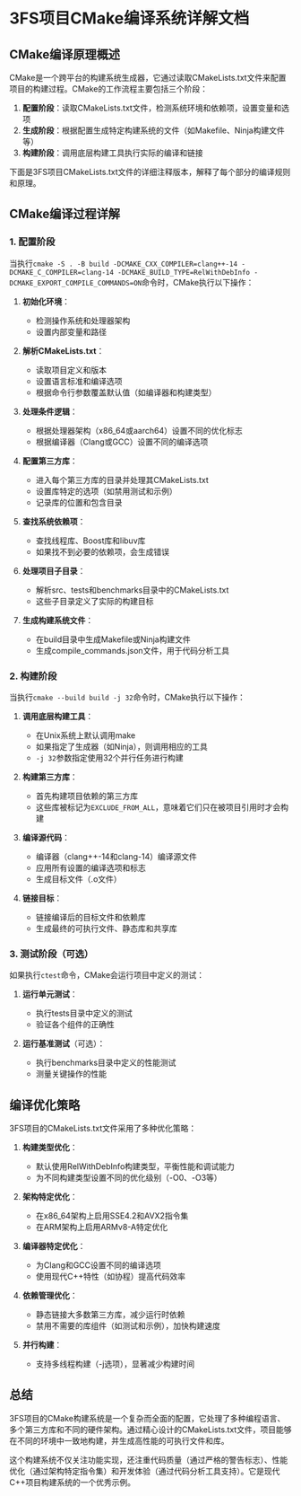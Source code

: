 # 3FS项目CMake编译系统详解文档

## CMake编译原理概述

CMake是一个跨平台的构建系统生成器，它通过读取CMakeLists.txt文件来配置项目的构建过程。CMake的工作流程主要包括三个阶段：

1. **配置阶段**：读取CMakeLists.txt文件，检测系统环境和依赖项，设置变量和选项
2. **生成阶段**：根据配置生成特定构建系统的文件（如Makefile、Ninja构建文件等）
3. **构建阶段**：调用底层构建工具执行实际的编译和链接

下面是3FS项目CMakeLists.txt文件的详细注释版本，解释了每个部分的编译规则和原理。

## CMake编译过程详解

### 1. 配置阶段

当执行`cmake -S . -B build -DCMAKE_CXX_COMPILER=clang++-14 -DCMAKE_C_COMPILER=clang-14 -DCMAKE_BUILD_TYPE=RelWithDebInfo -DCMAKE_EXPORT_COMPILE_COMMANDS=ON`命令时，CMake执行以下操作：

1. **初始化环境**：
   - 检测操作系统和处理器架构
   - 设置内部变量和路径

2. **解析CMakeLists.txt**：
   - 读取项目定义和版本
   - 设置语言标准和编译选项
   - 根据命令行参数覆盖默认值（如编译器和构建类型）

3. **处理条件逻辑**：
   - 根据处理器架构（x86_64或aarch64）设置不同的优化标志
   - 根据编译器（Clang或GCC）设置不同的编译选项

4. **配置第三方库**：
   - 进入每个第三方库的目录并处理其CMakeLists.txt
   - 设置库特定的选项（如禁用测试和示例）
   - 记录库的位置和包含目录

5. **查找系统依赖项**：
   - 查找线程库、Boost库和libuv库
   - 如果找不到必要的依赖项，会生成错误

6. **处理项目子目录**：
   - 解析src、tests和benchmarks目录中的CMakeLists.txt
   - 这些子目录定义了实际的构建目标

7. **生成构建系统文件**：
   - 在build目录中生成Makefile或Ninja构建文件
   - 生成compile_commands.json文件，用于代码分析工具

### 2. 构建阶段

当执行`cmake --build build -j 32`命令时，CMake执行以下操作：

1. **调用底层构建工具**：
   - 在Unix系统上默认调用make
   - 如果指定了生成器（如Ninja），则调用相应的工具
   - `-j 32`参数指定使用32个并行任务进行构建

2. **构建第三方库**：
   - 首先构建项目依赖的第三方库
   - 这些库被标记为`EXCLUDE_FROM_ALL`，意味着它们只在被项目引用时才会构建

3. **编译源代码**：
   - 编译器（clang++-14和clang-14）编译源文件
   - 应用所有设置的编译选项和标志
   - 生成目标文件（.o文件）

4. **链接目标**：
   - 链接编译后的目标文件和依赖库
   - 生成最终的可执行文件、静态库和共享库

### 3. 测试阶段（可选）

如果执行`ctest`命令，CMake会运行项目中定义的测试：

1. **运行单元测试**：
   - 执行tests目录中定义的测试
   - 验证各个组件的正确性

2. **运行基准测试**（可选）：
   - 执行benchmarks目录中定义的性能测试
   - 测量关键操作的性能

## 编译优化策略

3FS项目的CMakeLists.txt文件采用了多种优化策略：

1. **构建类型优化**：
   - 默认使用RelWithDebInfo构建类型，平衡性能和调试能力
   - 为不同构建类型设置不同的优化级别（-O0、-O3等）

2. **架构特定优化**：
   - 在x86_64架构上启用SSE4.2和AVX2指令集
   - 在ARM架构上启用ARMv8-A特定优化

3. **编译器特定优化**：
   - 为Clang和GCC设置不同的编译选项
   - 使用现代C++特性（如协程）提高代码效率

4. **依赖管理优化**：
   - 静态链接大多数第三方库，减少运行时依赖
   - 禁用不需要的库组件（如测试和示例），加快构建速度

5. **并行构建**：
   - 支持多线程构建（-j选项），显著减少构建时间

## 总结

3FS项目的CMake构建系统是一个复杂而全面的配置，它处理了多种编程语言、多个第三方库和不同的硬件架构。通过精心设计的CMakeLists.txt文件，项目能够在不同的环境中一致地构建，并生成高性能的可执行文件和库。

这个构建系统不仅关注功能实现，还注重代码质量（通过严格的警告标志）、性能优化（通过架构特定指令集）和开发体验（通过代码分析工具支持）。它是现代C++项目构建系统的一个优秀示例。

